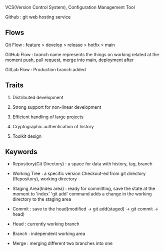 VCS(Version Control System), Configuration Management Tool

Github : git web hosting service

## Flows

Git Flow : feature > develop > release > hotfix > main

GitHub Flow : branch name represents the things on working related at the moment
              push, pull request, merge into main, deployment after

GitLab Flow : Production branch added

## Traits 

1. Distributed development

2. Strong support for non-linear development

3. Efficient handling of large projects

4. Cryptographic authentication of history

5. Toolkit design


## Keywords

 - Repository(Git Directory) : a space for data with history, tag, branch

 - Working Tree : a specific version Checkout-ed from git directory
   (Repository), working directory

 - Staging Area(Index area) : ready for committing, save the state 
   at the moment to 'index'
   'git add' command adds a change in the working directory to the staging area
   
 - Commit : save to the head(modified -> git add(staged) -> git commit -> head)

 - Head : currently working branch

 - Branch : independent working area

 - Merge : merging different two branches into one



